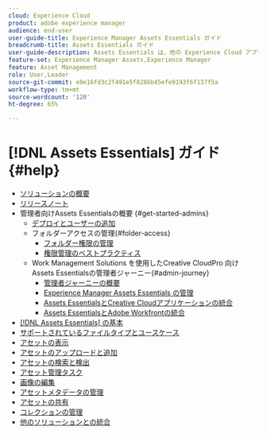 ```yaml
---
cloud: Experience Cloud
product: adobe experience manager
audience: end-user
user-guide-title: Experience Manager Assets Essentials ガイド
breadcrumb-title: Assets Essentials ガイド
user-guide-description: Assets Essentials は、他の Experience Cloud アプリケーション内で動作する軽量のアセット管理ソリューションです。
feature-set: Experience Manager Assets,Experience Manager
feature: Asset Management
role: User,Leader
source-git-commit: e0e16fd3c2f491e5f828bb45efe9193f6f137f5a
workflow-type: tm+mt
source-wordcount: '120'
ht-degree: 65%

---
```



# [!DNL Assets Essentials] ガイド {#help}

+ [ソリューションの概要](introduction.md)
+ [リリースノート](release-notes.md)
+ 管理者向けAssets Essentialsの概要 {#get-started-admins}
   + [デプロイとユーザーの追加](deploy-administer.md)
   + フォルダーアクセスの管理{#folder-access}
      + [フォルダー権限の管理](manage-permissions.md)
      + [権限管理のベストプラクティス](permission-management-best-practices.md)
   + Work Management Solutions を使用したCreative CloudPro 向けAssets Essentialsの管理者ジャーニー{#admin-journey}
      + [管理者ジャーニーの概要](assets-essentials-cc-pro-work-management-admin-journey.md)
      + [Experience Manager Assets Essentials の管理](adminster-aem-assets-essentials.md)
      + [Assets EssentialsとCreative Cloudアプリケーションの統合](integrate-assets-essentials-creative-cloud.md)
      + [Assets EssentialsとAdobe Workfrontの統合](integrate-assets-essentials-workfront.md)
+ [ [!DNL Assets Essentials] の基本](get-started.md)
+ [サポートされているファイルタイプとユースケース](supported-file-formats.md)
+ [アセットの表示](navigate-view.md)
+ [アセットのアップロードと追加](add-delete.md)
+ [アセットの検索と検出](search.md)
+ [アセット管理タスク](manage-organize.md)
+ [画像の編集](edit-images.md)
+ [アセットメタデータの管理](metadata.md)
+ [アセットの共有](share-links-for-assets.md)
+ [コレクションの管理](manage-collections.md)
+ [他のソリューションとの統合](integration.md)
